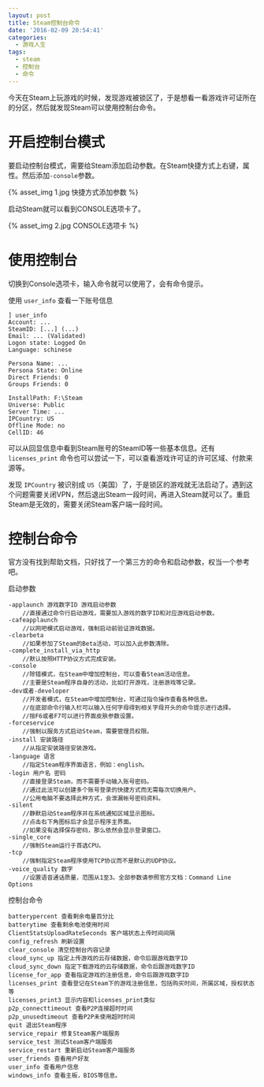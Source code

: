 ```yaml
---
layout: post
title: Steam控制台命令
date: '2016-02-09 20:54:41'
categories:
  - 游戏人生
tags:
  - steam
  - 控制台
  - 命令
---
```


今天在Steam上玩游戏的时候，发现游戏被锁区了，于是想看一看游戏许可证所在的分区，然后就发现Steam可以使用控制台命令。

# 开启控制台模式

要启动控制台模式，需要给Steam添加启动参数。在Steam快捷方式上右键，属性。然后添加`-console`参数。

{% asset_img 1.jpg 快捷方式添加参数 %}

启动Steam就可以看到CONSOLE选项卡了。

{% asset_img 2.jpg CONSOLE选项卡 %}

# 使用控制台

切换到Console选项卡，输入命令就可以使用了，会有命令提示。

使用 `user_info` 查看一下账号信息

```
] user_info
Account: ...
SteamID: [...] (...)
Email: ... (Validated)
Logon state: Logged On
Language: schinese

Persona Name: ...
Persona State: Online
Direct Friends: 0
Groups Friends: 0

InstallPath: F:\Steam
Universe: Public
Server Time: ...
IPCountry: US
Offline Mode: no
CellID: 46
```

可以从回显信息中看到Steam账号的SteamID等一些基本信息。还有 `licenses_print` 命令也可以尝试一下，可以查看游戏许可证的许可区域、付款来源等。

发现 `IPCountry` 被识别成 `US`（美国）了，于是锁区的游戏就无法启动了。遇到这个问题需要关闭VPN，然后退出Steam一段时间，再进入Steam就可以了。重启Steam是无效的，需要关闭Steam客户端一段时间。

# 控制台命令

官方没有找到帮助文档，只好找了一个第三方的命令和启动参数，权当一个参考吧。

启动参数

```
-applaunch 游戏数字ID 游戏启动参数
    //直接通过命令行启动游戏，需要加入游戏的数字ID和对应游戏启动参数。
-cafeapplaunch
    //以网吧模式启动游戏，强制启动前验证游戏数据。
-clearbeta
    //如果参加了Steam的Beta活动，可以加入此参数清除。
-complete_install_via_http
    //默认按照HTTP协议方式完成安装。
-console
    //除错模式，在Steam中增加控制台，可以查看Steam活动信息。
    //主要是Steam程序自身的活动，比如打开游戏，注册游戏等记录。
-dev或者-developer
    //开发者模式，在Steam中增加控制台，可通过指令操作查看各种信息。
    //在底部命令行输入栏可以输入任何字母得到相关字母开头的命令提示进行选择。
    //按F6或者F7可以进行界面皮肤参数设置。
-forceservice
    //强制以服务方式启动Steam，需要管理员权限。
-install 安装路径
    //从指定安装路径安装游戏。
-language 语言
    //指定Steam程序界面语言，例如：english。
-login 用户名 密码
    //直接登录Steam，而不需要手动输入账号密码。
    //通过此法可以创建多个账号登录的快捷方式而无需每次切换用户。
    //公用电脑不要选择此种方式，会泄漏帐号密码资料。
-silent
    //静默启动Steam程序并在系统通知区域显示图标。
    //点击右下角图标后才会显示程序主界面。
    //如果没有选择保存密码，那么依然会显示登录窗口。
-single_core
    //强制Steam运行于首选CPU。
-tcp
    //强制指定Steam程序使用TCP协议而不是默认的UDP协议。
-voice_quality 数字
    //设置语音通话质量，范围从1至3。全部参数请参照官方文档：Command Line Options
```

控制台命令

```
batterypercent 查看剩余电量百分比
batterytime 查看剩余电池使用时间
ClientStatsUploadRateSeconds 客户端状态上传时间间隔
config_refresh 刷新设置
clear_console 清空控制台内容记录
cloud_sync_up 指定上传游戏的云存储数据，命令后跟游戏数字ID
cloud_sync_down 指定下载游戏的云存储数据，命令后跟游戏数字ID
license_for_app 查看指定游戏的注册信息，命令后跟游戏数字ID
licenses_print 查看登记在Steam下的游戏注册信息，包括购买时间，所属区域，授权状态等
licenses_print3 显示内容和licenses_print类似
p2p_connecttimeout 查看P2P连接超时时间
p2p_unusedtimeout 查看P2P未使用超时时间
quit 退出Steam程序
service_repair 修复Steam客户端服务
service_test 测试Steam客户端服务
service_restart 重新启动Steam客户端服务
user_friends 查看用户好友
user_info 查看用户信息
windows_info 查看主板，BIOS等信息。
```
